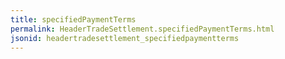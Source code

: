 ```yaml
---
title: specifiedPaymentTerms
permalink: HeaderTradeSettlement.specifiedPaymentTerms.html
jsonid: headertradesettlement_specifiedpaymentterms
---
```

